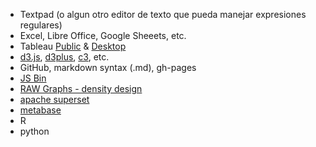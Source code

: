 - Textpad (o algun otro editor de texto que pueda manejar expresiones regulares)
- Excel, Libre Office, Google Sheeets, etc.
- Tableau [Public](https://public.tableau.com/en-us/s/) & [Desktop](https://www.tableau.com/products/desktop)
- [d3.js](https://d3js.org/), [d3plus](https://d3plus.org/), [c3](http://c3js.org/), etc.
- GitHub, markdown syntax (.md), gh-pages 
- [JS Bin](http://jsbin.com/)
- [RAW Graphs - density design](https://rawgraphs.io/)
- [apache superset](https://superset.incubator.apache.org/)
- [metabase](https://www.metabase.com/)
- R
- python

